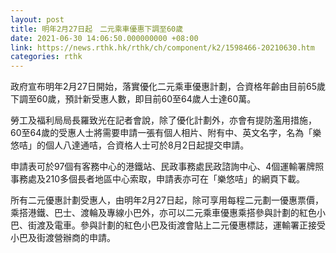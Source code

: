 ```yaml
---
layout: post
title: 明年2月27日起　二元乘車優惠下調至60歲　
date: 2021-06-30 14:06:50.000000000 +08:00
link: https://news.rthk.hk/rthk/ch/component/k2/1598466-20210630.htm
categories: rthk
---
```


政府宣布明年2月27日開始，落實優化二元乘車優惠計劃，合資格年齡由目前65歲下調至60歲，預計新受惠人數，即目前60至64歲人士達60萬。

勞工及福利局局長羅致光在記者會說，除了優化計劃外，亦會有提防濫用措施，60至64歲的受惠人士將需要申請一張有個人相片、附有中、英文名字，名為「樂悠咭」的個人八達通咭，合資格人士可於8月2日起提交申請。

申請表可於97個有客務中心的港鐵站、民政事務處民政諮詢中心、4個運輸署牌照事務處及210多個長者地區中心索取，申請表亦可在「樂悠咭」的網頁下載。

所有二元優惠計劃受惠人，由明年2月27日起，除可享用每程二元劃一優惠票價，乘搭港鐵、巴士、渡輪及專線小巴外，亦可以二元乘車優惠乘搭參與計劃的紅色小巴、街渡及電車。參與計劃的紅色小巴及街渡會貼上二元優惠標誌，運輸署正接受小巴及街渡營辦商的申請。
